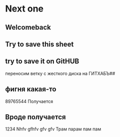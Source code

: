 # Next one
## Welcomeback
## Try to save this sheet
## try to save it on GitHUB
переносим ветку   с жесткого диска на ГИТХАБЪ##
## фигня какая-то
89765544
Получается
## Вроде получается
1234
Nhfv gfhfv gfv gfv 
Трам парам пам пам





 

